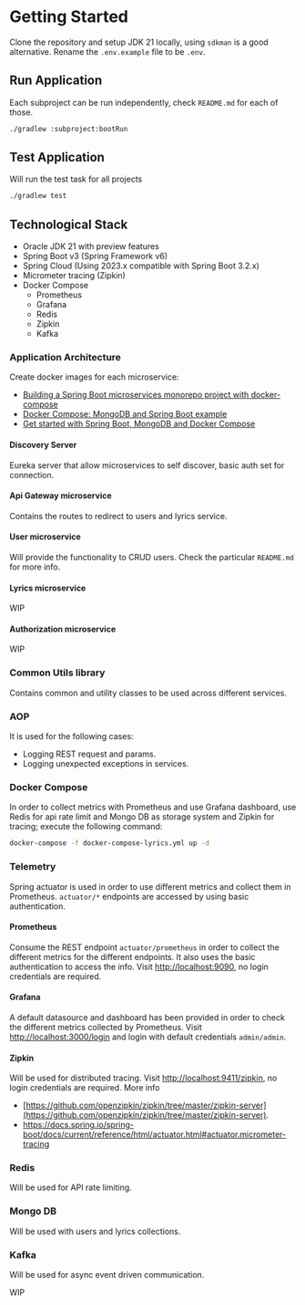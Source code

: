 # Getting Started

Clone the repository and setup JDK 21 locally, using `sdkman` is a good alternative.
Rename the `.env.example` file to be `.env`.

## Run Application

Each subproject can be run independently, check `README.md` for each of those.

```bash
./gradlew :subproject:bootRun
```

## Test Application

Will run the test task for all projects

```bash
./gradlew test
```

## Technological Stack

* Oracle JDK 21 with preview features
* Spring Boot v3 (Spring Framework v6)
* Spring Cloud (Using 2023.x compatible with Spring Boot 3.2.x)
* Micrometer tracing (Zipkin)
* Docker Compose
  * Prometheus
  * Grafana
  * Redis
  * Zipkin
  * Kafka

### Application Architecture

Create docker images for each microservice:
  - [Building a Spring Boot microservices monorepo project with docker-compose](https://marceloh-web.medium.com/deploy-spring-boot-microservices-monorepo-project-with-docker-compose-ae4abbe8d2b4)
  - [Docker Compose: MongoDB and Spring Boot example](https://www.bezkoder.com/mongodb-docker-compose-spring-boot/)
  - [Get started with Spring Boot, MongoDB and Docker Compose](https://sfmohassel.medium.com/get-started-with-spring-boot-mongodb-and-docker-compose-cfae8283ed1b)

#### Discovery Server

Eureka server that allow microservices to self discover, basic auth set for connection.

#### Api Gateway microservice

Contains the routes to redirect to users and lyrics service.

#### User microservice

Will provide the functionality to CRUD users. Check the particular `README.md` for more info.

#### Lyrics microservice

WIP

#### Authorization microservice

WIP

### Common Utils library

Contains common and utility classes to be used across different services.

### AOP

It is used for the following cases:
* Logging REST request and params.
* Logging unexpected exceptions in services.

### Docker Compose

In order to collect metrics with Prometheus and use Grafana dashboard, use Redis for api rate limit and Mongo DB as storage system and Zipkin for tracing; execute the following command:

```bash
docker-compose -f docker-compose-lyrics.yml up -d
```

### Telemetry

Spring actuator is used in order to use different metrics and collect them in Prometheus.
`actuator/*` endpoints are accessed by using basic authentication.

#### Prometheus

Consume the REST endpoint `actuator/prometheus` in order to collect the different metrics for the different endpoints.
It also uses the basic authentication to access the info.
Visit [http://localhost:9090](http://localhost:9090), no login credentials are required.

#### Grafana

A default datasource and dashboard has been provided in order to check the different metrics collected by Prometheus.
Visit [http://localhost:3000/login](http://localhost:3000/login) and login with default credentials `admin/admin`.

#### Zipkin

Will be used for distributed tracing.
Visit [http://localhost:9411/zipkin](http://localhost:9411/zipkin), no login credentials are required.
More info
- [https://github.com/openzipkin/zipkin/tree/master/zipkin-server](https://github.com/openzipkin/zipkin/tree/master/zipkin-server).
- https://docs.spring.io/spring-boot/docs/current/reference/html/actuator.html#actuator.micrometer-tracing

### Redis

Will be used for API rate limiting.

### Mongo DB

Will be used with users and lyrics collections.

### Kafka

Will be used for async event driven communication.

WIP
